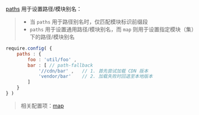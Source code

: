 [paths](http://requirejs.org/docs/api.html#config-paths) 用于设置路径/模块别名：

> - 当 `paths` 用于路径别名时，仅匹配模块标识前缀段
> - `paths` 用于设置通用路径/模块别名，而 `map` 则用于设置指定模块（集）下的路径/模块别名

```js
require.config( {
    paths : {
        foo : 'util/foo' ,
        bar : [ // path-fallback
            '//cdn/bar' ,   // 1. 首先尝试加载 CDN 版本
            'vendor/bar'    // 2. 加载失败时回退至本地版本
        ]
    }
} )
```

> 相关配置项：[map](./map.md)
